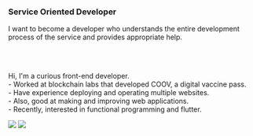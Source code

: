 <h3>Service Oriented Developer</h3>
<span>I want to become a developer who understands the entire development process of the service and provides appropriate help.</span>


<br/><br/>

<span>Hi, I'm a curious front-end developer.</span><br/>
<span>- Worked at blockchain labs that developed COOV, a digital vaccine pass.</span><br/>
<span>- Have experience deploying and operating multiple websites.</span><br/>
<span>- Also, good at making and improving web applications.</span><br/>
<span>- Recently, interested in functional programming and flutter.</span>

<a href="https://www.linkedin.com/in/%EC%9B%90%EC%B0%AC-%EC%9D%B4-562681130/" target="_blank"><img src="https://img.shields.io/badge/LinkedIn-0A66C2?style=flat-square&logo=LinkedIn&logoColor=white"/></a>
<a href="mailto:woody.front@gmail.com" target="_blank"><img src="https://img.shields.io/badge/Gmail-EA4335?style=flat-square&logo=Gmail&logoColor=white"/></a>

<!---
one-chance/one-chance is a ✨ special ✨ repository because its `README.md` (this file) appears on your GitHub profile.
You can click the Preview link to take a look at your changes.
--->
